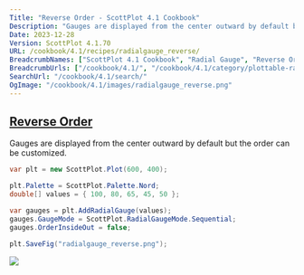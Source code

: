 ```yaml
---
Title: "Reverse Order - ScottPlot 4.1 Cookbook"
Description: "Gauges are displayed from the center outward by default but the order can be customized."
Date: 2023-12-28
Version: ScottPlot 4.1.70
URL: /cookbook/4.1/recipes/radialgauge_reverse/
BreadcrumbNames: ["ScottPlot 4.1 Cookbook", "Radial Gauge", "Reverse Order"]
BreadcrumbUrls: ["/cookbook/4.1/", "/cookbook/4.1/category/plottable-radialgauge", "/cookbook/4.1/recipes/radialgauge_reverse/"]
SearchUrl: "/cookbook/4.1/search/"
OgImage: "/cookbook/4.1/images/radialgauge_reverse.png"
---
```


<h2><a id='reverse-order' href='/cookbook/4.1/recipes/radialgauge_reverse/'>Reverse Order</a></h2>

Gauges are displayed from the center outward by default but the order can be customized.

```cs
var plt = new ScottPlot.Plot(600, 400);

plt.Palette = ScottPlot.Palette.Nord;
double[] values = { 100, 80, 65, 45, 50 };

var gauges = plt.AddRadialGauge(values);
gauges.GaugeMode = ScottPlot.RadialGaugeMode.Sequential;
gauges.OrderInsideOut = false;

plt.SaveFig("radialgauge_reverse.png");
```

<img src='../../images/radialgauge_reverse.png' class='d-block mx-auto my-5' />


